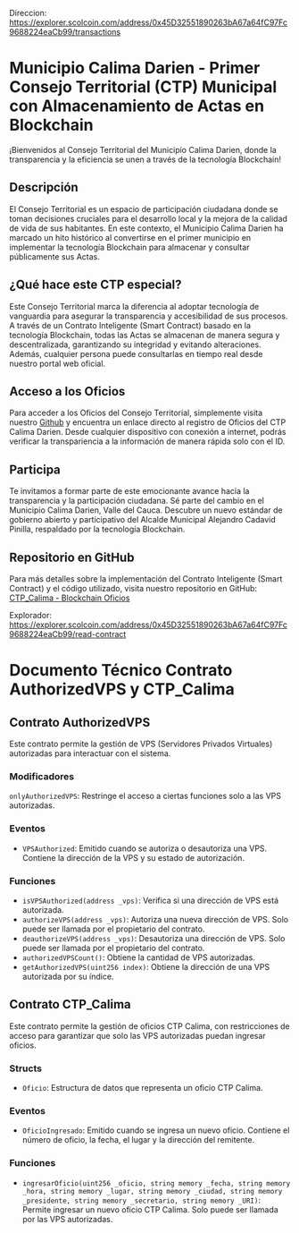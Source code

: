 Direccion: https://explorer.scolcoin.com/address/0x45D32551890263bA67a64fC97Fc9688224eaCb99/transactions

# Municipio Calima Darien - Primer Consejo Territorial (CTP) Municipal con Almacenamiento de Actas en Blockchain

¡Bienvenidos al Consejo Territorial del Municipio Calima Darien, donde la transparencia y la eficiencia se unen a través de la tecnología Blockchain!

## Descripción

El Consejo Territorial es un espacio de participación ciudadana donde se toman decisiones cruciales para el desarrollo local y la mejora de la calidad de vida de sus habitantes. En este contexto, el Municipio Calima Darien ha marcado un hito histórico al convertirse en el primer municipio en implementar la tecnología Blockchain para almacenar y consultar públicamente sus Actas.

## ¿Qué hace este CTP especial?

Este Consejo Territorial marca la diferencia al adoptar tecnología de vanguardia para asegurar la transparencia y accesibilidad de sus procesos. A través de un Contrato Inteligente (Smart Contract) basado en la tecnología Blockchain, todas las Actas se almacenan de manera segura y descentralizada, garantizando su integridad y evitando alteraciones. Además, cualquier persona puede consultarlas en tiempo real desde nuestro portal web oficial.

## Acceso a los Oficios

Para acceder a los Oficios del Consejo Territorial, simplemente visita nuestro [Github](https://github.com/blockchaintechnologysas/SmartContract/blob/main/oficios/CTP_Calima/README.md) y encuentra un enlace directo al registro de Oficios del CTP Calima Darien. Desde cualquier dispositivo con conexión a internet, podrás verificar la transpariencia a la información de manera rápida solo con el ID.

## Participa

Te invitamos a formar parte de este emocionante avance hacia la transparencia y la participación ciudadana. Sé parte del cambio en el Municipio Calima Darien, Valle del Cauca. Descubre un nuevo estándar de gobierno abierto y participativo del Alcalde Municipal Alejandro Cadavid Pinilla, respaldado por la tecnología Blockchain.

## Repositorio en GitHub

Para más detalles sobre la implementación del Contrato Inteligente (Smart Contract) y el código utilizado, visita nuestro repositorio en GitHub: [CTP_Calima - Blockchain Oficios](https://github.com/blockchaintechnologysas/SmartContract/tree/main/oficios/CTP_Calima)

Explorador: https://explorer.scolcoin.com/address/0x45D32551890263bA67a64fC97Fc9688224eaCb99/read-contract 

# Documento Técnico Contrato AuthorizedVPS y CTP_Calima

## Contrato AuthorizedVPS

Este contrato permite la gestión de VPS (Servidores Privados Virtuales) autorizadas para interactuar con el sistema.

### Modificadores

`onlyAuthorizedVPS`: Restringe el acceso a ciertas funciones solo a las VPS autorizadas.

### Eventos

- `VPSAuthorized`: Emitido cuando se autoriza o desautoriza una VPS. Contiene la dirección de la VPS y su estado de autorización.

### Funciones

- `isVPSAuthorized(address _vps)`: Verifica si una dirección de VPS está autorizada.
- `authorizeVPS(address _vps)`: Autoriza una nueva dirección de VPS. Solo puede ser llamada por el propietario del contrato.
- `deauthorizeVPS(address _vps)`: Desautoriza una dirección de VPS. Solo puede ser llamada por el propietario del contrato.
- `authorizedVPSCount()`: Obtiene la cantidad de VPS autorizadas.
- `getAuthorizedVPS(uint256 index)`: Obtiene la dirección de una VPS autorizada por su índice.

## Contrato CTP_Calima

Este contrato permite la gestión de oficios CTP Calima, con restricciones de acceso para garantizar que solo las VPS autorizadas puedan ingresar oficios.

### Structs

- `Oficio`: Estructura de datos que representa un oficio CTP Calima.

### Eventos

- `OficioIngresado`: Emitido cuando se ingresa un nuevo oficio. Contiene el número de oficio, la fecha, el lugar y la dirección del remitente.

### Funciones

- `ingresarOficio(uint256 _oficio, string memory _fecha, string memory _hora, string memory _lugar, string memory _ciudad, string memory _presidente, string memory _secretario, string memory _URI)`: Permite ingresar un nuevo oficio CTP Calima. Solo puede ser llamada por las VPS autorizadas.
